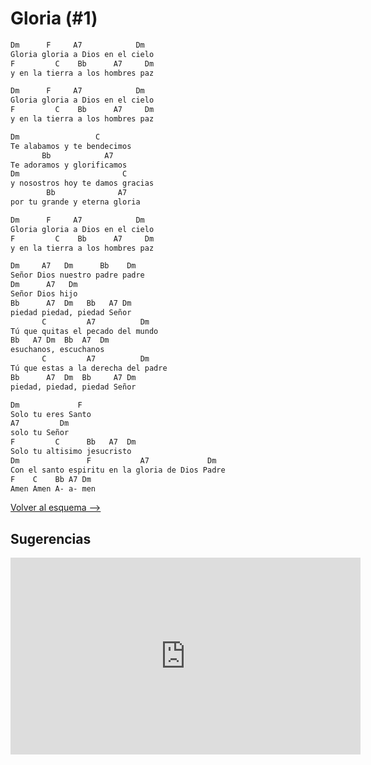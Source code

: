# Gloria (#1)

```bash hl_lines="1-9 20-29 45-54"
Dm      F     A7            Dm
Gloria gloria a Dios en el cielo
F         C    Bb      A7     Dm
y en la tierra a los hombres paz

Dm      F     A7            Dm
Gloria gloria a Dios en el cielo
F         C    Bb      A7     Dm
y en la tierra a los hombres paz

Dm                 C
Te alabamos y te bendecimos
       Bb            A7
Te adoramos y glorificamos
Dm                       C
y nosostros hoy te damos gracias
        Bb              A7
por tu grande y eterna gloria

Dm      F     A7            Dm
Gloria gloria a Dios en el cielo
F         C    Bb      A7     Dm
y en la tierra a los hombres paz

Dm     A7   Dm      Bb    Dm
Señor Dios nuestro padre padre
Dm      A7   Dm
Señor Dios hijo
Bb      A7  Dm   Bb   A7 Dm
piedad piedad, piedad Señor
       C         A7          Dm
Tú que quitas el pecado del mundo
Bb   A7 Dm  Bb  A7  Dm
esuchanos, escuchanos
       C         A7          Dm
Tú que estas a la derecha del padre
Bb      A7  Dm  Bb     A7 Dm
piedad, piedad, piedad Señor

Dm             F
Solo tu eres Santo
A7         Dm
solo tu Señor
F         C      Bb   A7  Dm
Solo tu altisimo jesucristo
Dm               F           A7             Dm
Con el santo espiritu en la gloria de Dios Padre
F    C    Bb A7 Dm
Amen Amen A- a- men
```

[Volver al esquema -->](../index.md)

## Sugerencias

<iframe width="560" height="315" src="https://www.youtube.com/embed/nld5OtG_-3E?si=MBCVyJ86KawBaCX4" title="YouTube video player" frameborder="0" allow="accelerometer; autoplay; clipboard-write; encrypted-media; gyroscope; picture-in-picture; web-share" allowfullscreen></iframe>